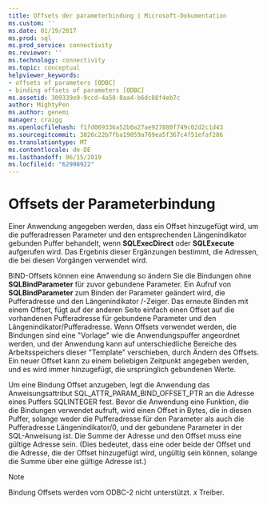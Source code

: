 ```yaml
---
title: Offsets der parameterbindung | Microsoft-Dokumentation
ms.custom: ''
ms.date: 01/19/2017
ms.prod: sql
ms.prod_service: connectivity
ms.reviewer: ''
ms.technology: connectivity
ms.topic: conceptual
helpviewer_keywords:
- offsets of parameters [ODBC]
- binding offsets of parameters [ODBC]
ms.assetid: 309339e9-9ccd-4a58-8aa4-b6dc88f4eb7c
author: MightyPen
ms.author: genemi
manager: craigg
ms.openlocfilehash: f1fd069336a52b0a27ae927880f749c02d2c1d43
ms.sourcegitcommit: 3026c22b7fba19059a769ea5f367c4f51efaf286
ms.translationtype: MT
ms.contentlocale: de-DE
ms.lasthandoff: 06/15/2019
ms.locfileid: "62998922"
---
```

# <a name="parameter-binding-offsets"></a>Offsets der Parameterbindung
Einer Anwendung angegeben werden, dass ein Offset hinzugefügt wird, um die pufferadressen Parameter und den entsprechenden Längenindikator gebunden Puffer behandelt, wenn **SQLExecDirect** oder **SQLExecute** aufgerufen wird. Das Ergebnis dieser Ergänzungen bestimmt, die Adressen, die bei diesen Vorgängen verwendet wird.  
  
 BIND-Offsets können eine Anwendung so ändern Sie die Bindungen ohne **SQLBindParameter** für zuvor gebundene Parameter. Ein Aufruf von **SQLBindParameter** zum Binden der Parameter geändert wird, die Pufferadresse und den Längenindikator /-Zeiger. Das erneute Binden mit einem Offset, fügt auf der anderen Seite einfach einen Offset auf die vorhandenen Pufferadresse für gebundene Parameter und den Längenindikator/Pufferadresse. Wenn Offsets verwendet werden, die Bindungen sind eine "Vorlage" wie die Anwendungspuffer angeordnet werden, und der Anwendung kann auf unterschiedliche Bereiche des Arbeitsspeichers dieser "Template" verschieben, durch Ändern des Offsets. Ein neuer Offset kann zu einem beliebigen Zeitpunkt angegeben werden, und es wird immer hinzugefügt, die ursprünglich gebundenen Werte.  
  
 Um eine Bindung Offset anzugeben, legt die Anwendung das Anweisungsattribut SQL_ATTR_PARAM_BIND_OFFSET_PTR an die Adresse eines Puffers SQLINTEGER fest. Bevor die Anwendung eine Funktion, die die Bindungen verwendet aufruft, wird einen Offset in Bytes, die in diesen Puffer, solange weder die Pufferadresse für den Parameter als auch die Pufferadresse Längenindikator/0, und der gebundene Parameter in der SQL-Anweisung ist. Die Summe der Adresse und den Offset muss eine gültige Adresse sein. (Dies bedeutet, dass eine oder beide der Offset und die Adresse, die der Offset hinzugefügt wird, ungültig sein können, solange die Summe über eine gültige Adresse ist.)  
  
> [!NOTE]  
>  Bindung Offsets werden vom ODBC-2 nicht unterstützt. *x* Treiber.
